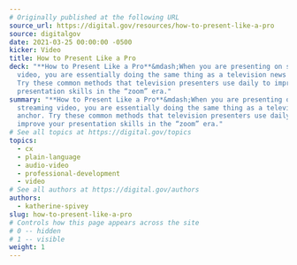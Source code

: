 ```yaml
---
# Originally published at the following URL
source_url: https://digital.gov/resources/how-to-present-like-a-pro
source: digitalgov
date: 2021-03-25 00:00:00 -0500
kicker: Video
title: How to Present Like a Pro
deck: "**How to Present Like a Pro**&mdash;When you are presenting on streaming
  video, you are essentially doing the same thing as a television news anchor.
  Try these common methods that television presenters use daily to improve your
  presentation skills in the “zoom” era."
summary: "**How to Present Like a Pro**&mdash;When you are presenting on
  streaming video, you are essentially doing the same thing as a television news
  anchor. Try these common methods that television presenters use daily to
  improve your presentation skills in the “zoom” era."
# See all topics at https://digital.gov/topics
topics:
  - cx
  - plain-language
  - audio-video
  - professional-development
  - video
# See all authors at https://digital.gov/authors
authors:
  - katherine-spivey
slug: how-to-present-like-a-pro
# Controls how this page appears across the site
# 0 -- hidden
# 1 -- visible
weight: 1
---
```


